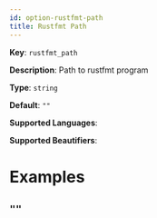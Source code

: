 ```yaml
---
id: option-rustfmt-path
title: Rustfmt Path
---
```

**Key**: `rustfmt_path`

**Description**: Path to rustfmt program

**Type**: `string`

**Default**: `""`

**Supported Languages**: 

**Supported Beautifiers**: 

# Examples
## `""`